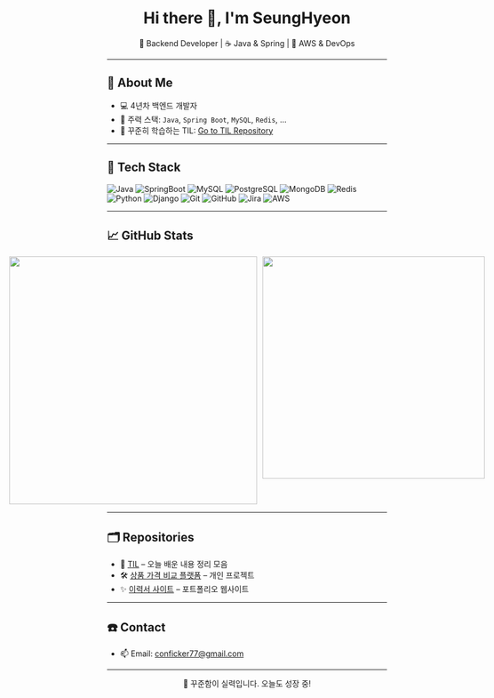 <h1 align="center">Hi there 👋, I'm SeungHyeon</h1>

<p align="center">
📌 Backend Developer | ☕ Java & Spring | 🐳 AWS & DevOps  
</p>

---

## 🚀 About Me

- 💻 4년차 백엔드 개발자
- 🌱 주력 스택: `Java`, `Spring Boot`, `MySQL`, `Redis`, ...
- 📝 꾸준히 학습하는 TIL: [Go to TIL Repository](https://github.com/seunghyeon-tak/dev-til)

---

## 🔧 Tech Stack

![Java](https://img.shields.io/badge/Java-007396?style=flat&logo=java&logoColor=white)
![SpringBoot](https://img.shields.io/badge/SpringBoot-6DB33F?style=flat&logo=springboot&logoColor=white)
![MySQL](https://img.shields.io/badge/MySQL-4479A1?style=flat&logo=mysql&logoColor=white)
![PostgreSQL](https://img.shields.io/badge/PostgreSQL-4169E1?style=flat&logo=postgresql&logoColor=white)
![MongoDB](https://img.shields.io/badge/MongoDB-47A248?style=flat&logo=mongodb&logoColor=white)
![Redis](https://img.shields.io/badge/Redis-DC382D?style=flat&logo=redis&logoColor=white)
![Python](https://img.shields.io/badge/Python-3776AB?style=flat&logo=python&logoColor=white)
![Django](https://img.shields.io/badge/Django-092E20?style=flat&logo=django&logoColor=white)
![Git](https://img.shields.io/badge/Git-F05032?style=flat&logo=git&logoColor=white)
![GitHub](https://img.shields.io/badge/GitHub-181717?style=flat&logo=github&logoColor=white)
![Jira](https://img.shields.io/badge/Jira-0052CC?style=flat&logo=jira&logoColor=white)
![AWS](https://img.shields.io/badge/AWS-232F3E?style=flat&logo=amazonaws&logoColor=white)


---

## 📈 GitHub Stats

<div style="display: flex; justify-content: center; gap: 10px;">
  <img src="https://github-readme-stats.vercel.app/api?username=seunghyeon-tak&show_icons=true&theme=gruvbox" width="446"/>
  <img src="https://github-readme-stats.vercel.app/api/top-langs/?username=seunghyeon-tak&layout=compact&theme=gruvbox" width="400"/>
</div>

---

## 🗂 Repositories

- 📘 [TIL](https://github.com/seunghyeon-tak/dev-til) – 오늘 배운 내용 정리 모음
- 🛠 [상품 가격 비교 플랫폼](https://github.com/seunghyeon-tak/price-comparison) – 개인 프로젝트
- ✨ [이력서 사이트](https://eggplant-mason-78f.notion.site/d11dfce4a30f4846bfe68a527f4a1ee3?pvs=4) – 포트폴리오 웹사이트

---

## ☎️ Contact

- 📫 Email: conficker77@gmail.com

---

<p align="center">
  🙌 꾸준함이 실력입니다. 오늘도 성장 중!
</p>
